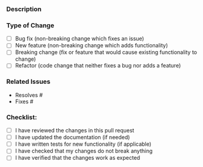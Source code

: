 ### Description

### Type of Change

- [ ] Bug fix (non-breaking change which fixes an issue)
- [ ] New feature (non-breaking change which adds functionality)
- [ ] Breaking change (fix or feature that would cause existing functionality to change)
- [ ] Refactor (code change that neither fixes a bug nor adds a feature)

### Related Issues

- Resolves #<issue-number>
- Fixes #<issue-number>

### Checklist:

- [ ] I have reviewed the changes in this pull request
- [ ] I have updated the documentation (if needed)
- [ ] I have written tests for new functionality (if applicable)
- [ ] I have checked that my changes do not break anything
- [ ] I have verified that the changes work as expected
